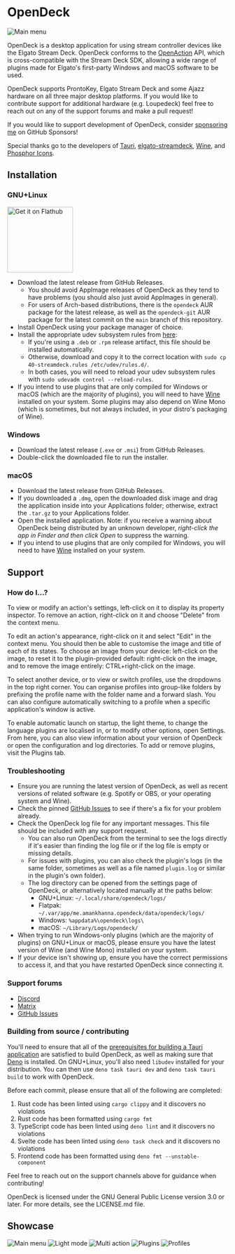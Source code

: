# OpenDeck

![Main menu](.github/readme/mainmenu.png)

OpenDeck is a desktop application for using stream controller devices like the Elgato Stream Deck. OpenDeck conforms to the [OpenAction](https://openaction.amankhanna.me/) API, which is cross-compatible with the Stream Deck SDK, allowing a wide range of plugins made for Elgato's first-party Windows and macOS software to be used.

OpenDeck supports ProntoKey, Elgato Stream Deck and some Ajazz hardware on all three major desktop platforms. If you would like to contribute support for additional hardware (e.g. Loupedeck) feel free to reach out on any of the support forums and make a pull request!

If you would like to support development of OpenDeck, consider [sponsoring me](https://github.com/sponsors/ninjadev64) on GitHub Sponsors!

Special thanks go to the developers of [Tauri](https://github.com/tauri-apps/tauri), [elgato-streamdeck](https://github.com/streamduck-org/elgato-streamdeck), [Wine](https://www.winehq.org/), and [Phosphor Icons](https://phosphoricons.com/).

## Installation

### GNU+Linux

<a href="https://flathub.org/apps/me.amankhanna.opendeck">
	<img width="150" alt="Get it on Flathub" src="https://flathub.org/api/badge?locale=en-GB" />
</a>

- Download the latest release from GitHub Releases.
	- You should avoid AppImage releases of OpenDeck as they tend to have problems (you should also just avoid AppImages in general).
	- For users of Arch-based distributions, there is the `opendeck` AUR package for the latest release, as well as the `opendeck-git` AUR package for the latest commit on the `main` branch of this repository.
- Install OpenDeck using your package manager of choice.
- Install the appropriate udev subsystem rules from [here](https://raw.githubusercontent.com/streamduck-org/elgato-streamdeck/main/40-streamdeck.rules):
	- If you're using a `.deb` or `.rpm` release artifact, this file should be installed automatically.
	- Otherwise, download and copy it to the correct location with `sudo cp 40-streamdeck.rules /etc/udev/rules.d/`.
	- In both cases, you will need to reload your udev subsystem rules with `sudo udevadm control --reload-rules`.
- If you intend to use plugins that are only compiled for Windows or macOS (which are the majority of plugins), you will need to have [Wine](https://www.winehq.org/) installed on your system. Some plugins may also depend on Wine Mono (which is sometimes, but not always included, in your distro's packaging of Wine).

### Windows

- Download the latest release (`.exe` or `.msi`) from GitHub Releases.
- Double-click the downloaded file to run the installer.

### macOS

- Download the latest release from GitHub Releases.
- If you downloaded a `.dmg`, open the downloaded disk image and drag the application inside into your Applications folder; otherwise, extract the `.tar.gz` to your Applications folder.
- Open the installed application. Note: if you receive a warning about OpenDeck being distributed by an unknown developer, *right-click the app in Finder and then click Open* to suppress the warning.
- If you intend to use plugins that are only compiled for Windows, you will need to have [Wine](https://www.winehq.org/) installed on your system.

## Support

### How do I...?

To view or modify an action's settings, left-click on it to display its property inspector. To remove an action, right-click on it and choose "Delete" from the context menu.

To edit an action's appearance, right-click on it and select "Edit" in the context menu. You should then be able to customise the image and title of each of its states. To choose an image from your device: left-click on the image, to reset it to the plugin-provided default: right-click on the image, and to remove the image entirely: CTRL+right-click on the image.

To select another device, or to view or switch profiles, use the dropdowns in the top right corner. You can organise profiles into group-like folders by prefixing the profile name with the folder name and a forward slash. You can also configure automatically switching to a profile when a specific application's window is active.

To enable automatic launch on startup, the light theme, to change the language plugins are localised in, or to modify other options, open Settings. From here, you can also view information about your version of OpenDeck or open the configuration and log directories. To add or remove plugins, visit the Plugins tab.

### Troubleshooting

- Ensure you are running the latest version of OpenDeck, as well as recent versions of related software (e.g. Spotify or OBS, or your operating system and Wine).
- Check the pinned [GitHub Issues](https://github.com/ninjadev64/OpenDeck/issues) to see if there's a fix for your problem already.
- Check the OpenDeck log file for any important messages. This file should be included with any support request.
	- You can also run OpenDeck from the terminal to see the logs directly if it's easier than finding the log file or if the log file is empty or missing details.
	- For issues with plugins, you can also check the plugin's logs (in the same folder, sometimes as well as a file named `plugin.log` or similar in the plugin's own folder).
	- The log directory can be opened from the settings page of OpenDeck, or alternatively located manually at the paths below:
		- GNU+Linux: `~/.local/share/opendeck/logs/`
		- Flatpak: `~/.var/app/me.amankhanna.opendeck/data/opendeck/logs/`
		- Windows: `%appdata%\opendeck\logs\`
		- macOS: `~/Library/Logs/opendeck/`
- When trying to run Windows-only plugins (which are the majority of plugins) on GNU+Linux or macOS, please ensure you have the latest version of Wine (and Wine Mono) installed on your system.
- If your device isn't showing up, ensure you have the correct permissions to access it, and that you have restarted OpenDeck since connecting it.

### Support forums

- [Discord](https://discord.gg/26Nf8rHvaj)
- [Matrix](https://matrix.to/#/#opendeck:amankhanna.me)
- [GitHub Issues](https://github.com/ninjadev64/OpenDeck/issues)

### Building from source / contributing

You'll need to ensure that all of the [prerequisites for building a Tauri application](https://tauri.app/start/prerequisites) are satisfied to build OpenDeck, as well as making sure that [Deno](https://deno.com/) is installed. On GNU+Linux, you'll also need `libudev` installed for your distribution. You can then use `deno task tauri dev` and `deno task tauri build` to work with OpenDeck.

Before each commit, please ensure that all of the following are completed:
1. Rust code has been linted using `cargo clippy` and it discovers no violations
2. Rust code has been formatted using `cargo fmt`
3. TypeScript code has been linted using `deno lint` and it discovers no violations
4. Svelte code has been linted using `deno task check` and it discovers no violations
5. Frontend code has been formatted using `deno fmt --unstable-component`

Feel free to reach out on the support channels above for guidance when contributing!

OpenDeck is licensed under the GNU General Public License version 3.0 or later. For more details, see the LICENSE.md file.

## Showcase

![Main menu](.github/readme/mainmenu.png)
![Light mode](.github/readme/lightmode.png)
![Multi action](.github/readme/multiaction.png)
![Plugins](.github/readme/plugins.png)
![Profiles](.github/readme/profiles.png)
